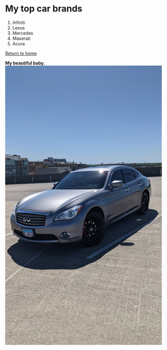 # My top car brands
1. Infiniti</br>
2. Lexus</br>
3. Mercedes</br>
4. Maserati</br>
5. Acura</br>

[Return to home](README.md)</br>

**My beautiful baby.** </br>
![alt text](car.jpg)
